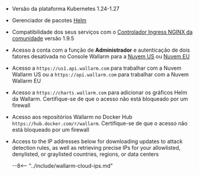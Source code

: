 * Versão da plataforma Kubernetes 1.24-1.27
* Gerenciador de pacotes [Helm](https://helm.sh/)
* Compatibilidade dos seus serviços com o [Controlador Ingress NGINX da comunidade](https://github.com/kubernetes/ingress-nginx) versão 1.9.5
* Acesso à conta com a função de **Administrador** e autenticação de dois fatores desativada no Console Wallarm para a [Nuvem US](https://us1.my.wallarm.com/) ou [Nuvem EU](https://my.wallarm.com/)
* Acesso a `https://us1.api.wallarm.com` para trabalhar com a Nuvem Wallarm US ou a `https://api.wallarm.com` para trabalhar com a Nuvem Wallarm EU
* Acesso a `https://charts.wallarm.com` para adicionar os gráficos Helm da Wallarm. Certifique-se de que o acesso não está bloqueado por um firewall
* Acesso aos repositórios Wallarm no Docker Hub `https://hub.docker.com/r/wallarm`. Certifique-se de que o acesso não está bloqueado por um firewall
* Access to the IP addresses below for downloading updates to attack detection rules, as well as retrieving precise IPs for your allowlisted, denylisted, or graylisted countries, regions, or data centers

    --8<-- "../include/wallarm-cloud-ips.md"
